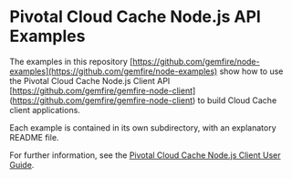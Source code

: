 # Pivotal Cloud Cache Node.js API Examples
 
The examples in this repository [https://github.com/gemfire/node-examples](https://github.com/gemfire/node-examples) show how to use the Pivotal Cloud Cache Node.js Client API [https://github.com/gemfire/gemfire-node-client] (https://github.com/gemfire/gemfire-node-client) to build Cloud Cache client applications.

Each example is contained in its own subdirectory, with an explanatory README file.

For further information, see the [Pivotal Cloud Cache Node.js Client User Guide](http://docs-gemfire-nodeclient.docs.pivotal.io/2-0/about-client-users-guide.html).
